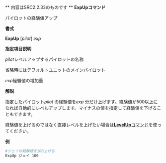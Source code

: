 ** 内容はSRC2.2.33のものです **
**ExpUpコマンド**

パイロットの経験値アップ

**書式**

**ExpUp** [*pilot*] *exp*

**指定項目説明**

*pilot*レベルアップするパイロットの名称

省略時にはデフォルトユニットのメインパイロット

*exp*経験値の増加量

**解説**

指定したパイロット*pilot* の経験値を*exp* 分だけ上げます。経験値が500以上になれば自動的にレベルアップします。マイナスの値を指定して経験値を下げることもできます。

経験値を上げるのではなく直接レベルを上げたい場合は[**LevelUp**コマンド](LevelUpコマンド.md)を使ってください。

**例**
```sh
#ジェイの経験値を100上げる
ExpUp ジェイ 100
```

